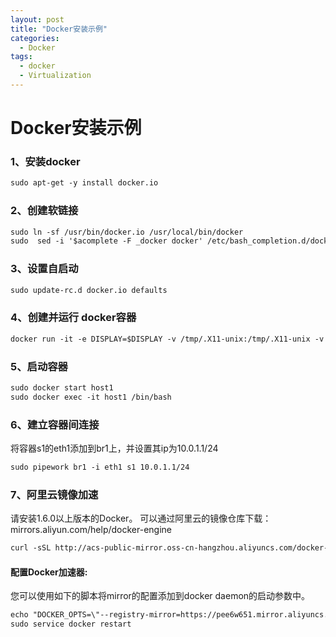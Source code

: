 ```yaml
---
layout: post
title: "Docker安装示例"
categories:
  - Docker
tags:
  - docker
  - Virtualization
---
```


# Docker安装示例
### 1、安装docker
```markdown
sudo apt-get -y install docker.io
```
### 2、创建软链接
```markdown
sudo ln -sf /usr/bin/docker.io /usr/local/bin/docker
sudo  sed -i '$acomplete -F _docker docker' /etc/bash_completion.d/docker.io
```
### 3、设置自启动
```markdown
sudo update-rc.d docker.io defaults
```
### 4、创建并运行 docker容器
```markdown
docker run -it -e DISPLAY=$DISPLAY -v /tmp/.X11-unix:/tmp/.X11-unix -v /home/sdn/simrp:/home/simrp --net=none --name s2 eclipse1.1
```
### 5、启动容器
```markdown
sudo docker start host1
sudo docker exec -it host1 /bin/bash
```
### 6、建立容器间连接
将容器s1的eth1添加到br1上，并设置其ip为10.0.1.1/24
```markdown
sudo pipework br1 -i eth1 s1 10.0.1.1/24
```
### 7、阿里云镜像加速
请安装1.6.0以上版本的Docker。 
可以通过阿里云的镜像仓库下载： mirrors.aliyun.com/help/docker-engine
```markdown
curl -sSL http://acs-public-mirror.oss-cn-hangzhou.aliyuncs.com/docker-engine/internet | sh -
```
#### 配置Docker加速器:
您可以使用如下的脚本将mirror的配置添加到docker daemon的启动参数中。
```markdown
echo "DOCKER_OPTS=\"--registry-mirror=https://pee6w651.mirror.aliyuncs.com\"" | sudo tee -a /etc/default/docker
sudo service docker restart
```
